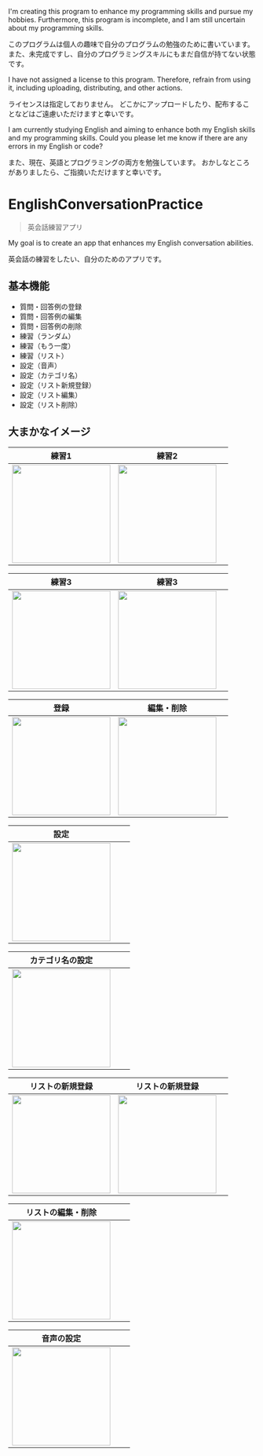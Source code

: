 <p>I'm creating this program to enhance my programming skills and pursue my hobbies.
Furthermore, this program is incomplete, and I am still uncertain about my programming skills.</p>
<p>このプログラムは個人の趣味で自分のプログラムの勉強のために書いています。
また、未完成ですし、自分のプログラミングスキルにもまだ自信が持てない状態です。</p>

<p>I have not assigned a license to this program.
Therefore, refrain from using it, including uploading, distributing, and other actions.</p>
<p>ライセンスは指定しておりません。
どこかにアップロードしたり、配布することなどはご遠慮いただけますと幸いです。</p>

<p>I am currently studying English and aiming to enhance both my English skills and my programming skills.
Could you please let me know if there are any errors in my English or code?</p>
<p>また、現在、英語とプログラミングの両方を勉強しています。
おかしなところがありましたら、ご指摘いただけますと幸いです。</p>

# EnglishConversationPractice
> 英会話練習アプリ

<p>My goal is to create an app that enhances my English conversation abilities.</p>
<p>英会話の練習をしたい、自分のためのアプリです。</p>


## 基本機能
<ul>
<li>質問・回答例の登録</li>
<li>質問・回答例の編集</li>
<li>質問・回答例の削除</li>
<li>練習（ランダム）</li>
<li>練習（もう一度）</li>
<li>練習（リスト）</li>
<li>設定（音声）</li>
<li>設定（カテゴリ名）</li>
<li>設定（リスト新規登録）</li>
<li>設定（リスト編集）</li>
<li>設定（リスト削除）</li>
</ul>

## 大まかなイメージ

| 練習1 | 練習2 |  |
| ---- | ---- | ---- |
| <img src="https://github.com/user-attachments/assets/4e90bf6c-6cd4-4fed-bc32-7c258a8beff8" width="200"> | <img src="https://github.com/user-attachments/assets/a67d9605-9abb-4e9b-a28d-fff90ce6c9dd" width="200"> |  |

| 練習3 | 練習3 |  |
| ---- | ---- | ---- |
| <img src="https://github.com/user-attachments/assets/684d2e06-fea0-4728-916e-4801089c9209" width="200"> | <img src="https://github.com/user-attachments/assets/ac574ec4-6c70-440a-ac5b-fdcb19596f50" width="200"> |  |

| 登録 | 編集・削除 |  |
| ---- | ---- | ---- |
| <img src="https://github.com/user-attachments/assets/ec44e3eb-01a5-4944-9d40-e1d3046e9f3e" width="200"> | <img src="https://github.com/user-attachments/assets/9bd2fe4c-a4a9-40a0-8f7d-5d561283ff58" width="200"> |  |

| 設定 |  |  |
| ---- | ---- | ---- |
| <img src="https://github.com/user-attachments/assets/59fc7632-e8cd-4004-b2d8-886506638b24" width="200"> |  |  |

| カテゴリ名の設定 |  |  |
| ---- | ---- | ---- |
| <img src="https://github.com/user-attachments/assets/3bf9c90f-01d1-4350-bddf-fb05bf712711" width="200"> |  |  |

| リストの新規登録 | リストの新規登録 |  |
| ---- | ---- | ---- |
| <img src="https://github.com/user-attachments/assets/98efce34-b515-404e-a152-87bde5aa5b26" width="200"> | <img src="https://github.com/user-attachments/assets/9820163c-82c4-4fcc-a9e2-80449c930ad7" width="200"> |  |

| リストの編集・削除 |  |  |
| ---- | ---- | ---- |
| <img src="https://github.com/user-attachments/assets/ec8aa312-7a48-45d1-ab62-75acbd5dd013" width="200"> |  |  |

| 音声の設定 |  |  |
| ---- | ---- | ---- |
| <img src="https://github.com/user-attachments/assets/77037d17-d5a8-44c5-b5ca-09f8c3a03433" width="200"> |  |  |